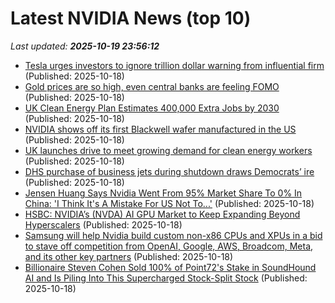 # Latest NVIDIA News (top 10)
_Last updated: **2025-10-19 23:56:12**_

- [Tesla urges investors to ignore trillion dollar warning from influential firm](https://biztoc.com/x/05312944d5013491) (Published: 2025-10-18)
- [Gold prices are so high, even central banks are feeling FOMO](https://biztoc.com/x/8776f9c508577ee3) (Published: 2025-10-18)
- [UK Clean Energy Plan Estimates 400,000 Extra Jobs by 2030](https://biztoc.com/x/98eb2bf9747b9e6b) (Published: 2025-10-18)
- [NVIDIA shows off its first Blackwell wafer manufactured in the US](https://biztoc.com/x/75b29a72e5dfab8d) (Published: 2025-10-18)
- [UK launches drive to meet growing demand for clean energy workers](https://biztoc.com/x/82a6b777709612ef) (Published: 2025-10-18)
- [DHS purchase of business jets during shutdown draws Democrats’ ire](https://biztoc.com/x/a02ce15360e4ada6) (Published: 2025-10-18)
- [Jensen Huang Says Nvidia Went From 95% Market Share To 0% In China: 'I Think It's A Mistake For US Not To...'](https://biztoc.com/x/a33fb65689b9c935) (Published: 2025-10-18)
- [HSBC: NVIDIA’s (NVDA) AI GPU Market to Keep Expanding Beyond Hyperscalers](https://biztoc.com/x/b56b0a6703699971) (Published: 2025-10-18)
- [Samsung will help Nvidia build custom non-x86 CPUs and XPUs in a bid to stave off competition from OpenAI, Google, AWS, Broadcom, Meta, and its other key partners](https://www.techradar.com/pro/samsung-will-help-nvidia-build-custom-non-x86-cpu-and-xpu-in-a-bid-to-stave-off-competition-from-openai-google-aws-broadcom-meta-and-its-other-key-partners) (Published: 2025-10-18)
- [Billionaire Steven Cohen Sold 100% of Point72's Stake in SoundHound AI and Is Piling Into This Supercharged Stock-Split Stock](https://biztoc.com/x/449915250d98fe05) (Published: 2025-10-18)
